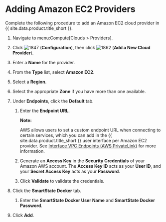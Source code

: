 # Adding Amazon EC2 Providers

Complete the following procedure to add an Amazon EC2 cloud provider in
{{ site.data.product.title_short }}.

1.  Navigate to menu:Compute\[Clouds \> Providers\].

2.  Click ![1847](../images/1847.png) (**Configuration**), then click
    ![1862](../images/1862.png) (**Add a New Cloud Provider**).

3.  Enter a **Name** for the provider.

4.  From the **Type** list, select **Amazon EC2**.

5.  Select a **Region**.

6.  Select the appropriate **Zone** if you have more than one available.

7.  Under **Endpoints**, click the **Default** tab.

    1.  Enter the **Endpoint URL**.

        **Note:**

        AWS allows users to set a custom endpoint URL when connecting to certain services, which you can add in the {{ site.data.product.title_short }} user interface per Amazon EC2 provider.
        See [Interface VPC Endpoints (AWS PrivateLink)](https://docs.aws.amazon.com/AmazonVPC/latest/UserGuide/vpce-interface.html)
        for more information.
        
    2.  Generate an **Access Key** in the **Security Credentials** of
        your Amazon AWS account. The **Access Key ID** acts as your
        **User ID**, and your **Secret Access Key** acts as your
        **Password**.

    3.  Click **Validate** to validate the credentials.

8.  Click the **SmartState Docker** tab.

    1.  Enter the **SmartState Docker User Name** and **SmartState
        Docker Password**.

9.  Click **Add**.
